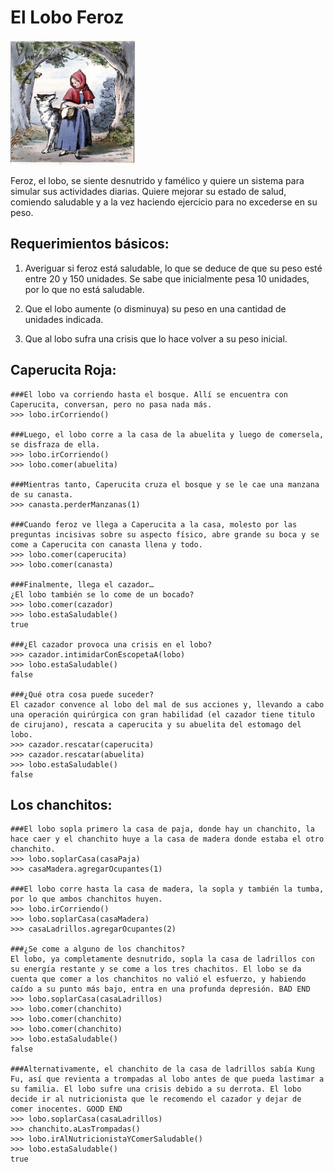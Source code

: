 # El Lobo Feroz

<img src="caperucita.jpg" alt="caperucita y el lobo" width="200" height="200" />

Feroz, el lobo, se siente desnutrido y famélico y quiere un sistema para simular sus actividades diarias. Quiere mejorar su estado de salud, comiendo saludable y a la vez haciendo ejercicio para no excederse en su peso. 

## Requerimientos básicos:

1. Averiguar si feroz está saludable, lo que se deduce de que su peso esté entre 20 y 150 unidades. Se sabe que inicialmente pesa 10 unidades, por lo que no está saludable.

2. Que el lobo aumente (o disminuya) su peso en una cantidad de unidades indicada.

3. Que al lobo sufra una crisis que lo hace volver a su peso inicial. 

## Caperucita Roja:

	###El lobo va corriendo hasta el bosque. Allí se encuentra con Caperucita, conversan, pero no pasa nada más.
	>>> lobo.irCorriendo()
	
	###Luego, el lobo corre a la casa de la abuelita y luego de comersela, se disfraza de ella.
	>>> lobo.irCorriendo() 
	>>> lobo.comer(abuelita)
	
	###Mientras tanto, Caperucita cruza el bosque y se le cae una manzana de su canasta.
	>>> canasta.perderManzanas(1)
	
	###Cuando feroz ve llega a Caperucita a la casa, molesto por las preguntas incisivas sobre su aspecto físico, abre grande su boca y se come a Caperucita con canasta llena y todo.
	>>> lobo.comer(caperucita)
	>>> lobo.comer(canasta)
	
	###Finalmente, llega el cazador…
	¿El lobo también se lo come de un bocado?
	>>> lobo.comer(cazador)
	>>> lobo.estaSaludable()
	true
	
	###¿El cazador provoca una crisis en el lobo?
	>>> cazador.intimidarConEscopetaA(lobo)
	>>> lobo.estaSaludable()
	false
	
	###¿Qué otra cosa puede suceder?
	El cazador convence al lobo del mal de sus acciones y, llevando a cabo una operación quirúrgica con gran habilidad (el cazador tiene titulo de cirujano), rescata a caperucita y su abuelita del estomago del lobo.
	>>> cazador.rescatar(caperucita)
	>>> cazador.rescatar(abuelita)
	>>> lobo.estaSaludable()
	false

## Los chanchitos:

	###El lobo sopla primero la casa de paja, donde hay un chanchito, la hace caer y el chanchito huye a la casa de madera donde estaba el otro chanchito.
	>>> lobo.soplarCasa(casaPaja)
	>>> casaMadera.agregarOcupantes(1)
	
	###El lobo corre hasta la casa de madera, la sopla y también la tumba, por lo que ambos chanchitos huyen.
	>>> lobo.irCorriendo()
	>>> lobo.soplarCasa(casaMadera)
	>>> casaLadrillos.agregarOcupantes(2)
	
	###¿Se come a alguno de los chanchitos?
	El lobo, ya completamente desnutrido, sopla la casa de ladrillos con su energía restante y se come a los tres chachitos. El lobo se da cuenta que comer a los chanchitos no valió el esfuerzo, y habiendo caído a su punto más bajo, entra en una profunda depresión. BAD END
	>>> lobo.soplarCasa(casaLadrillos)
	>>> lobo.comer(chanchito)
	>>> lobo.comer(chanchito)
	>>> lobo.comer(chanchito)
	>>> lobo.estaSaludable()
	false
	
	###Alternativamente, el chanchito de la casa de ladrillos sabía Kung Fu, así que revienta a trompadas al lobo antes de que pueda lastimar a su familia. El lobo sufre una crisis debido a su derrota. El lobo decide ir al nutricionista que le recomendo el cazador y dejar de comer inocentes. GOOD END
	>>> lobo.soplarCasa(casaLadrillos)
	>>> chanchito.aLasTrompadas()
	>>> lobo.irAlNutricionistaYComerSaludable()
	>>> lobo.estaSaludable()
	true


